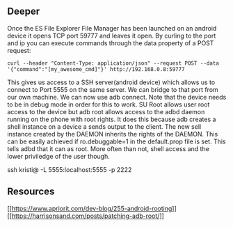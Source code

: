 ## Deeper ##

Once the ES File Explorer File Manager has been launched on an android device it opens TCP port 59777 and leaves it open. By curling to the port and ip you can execute commands through the data property of a POST request:

	curl --header "Content-Type: application/json" --request POST --data '{"command":"[my_awesome_cmd]"}' http://192.168.0.8:59777
	
This gives us access to a SSH server(android device) which allows us to connect to Port 5555 on the same server. We can bridge to that port from our own machine. We can now use adb connect. Note that the device needs to be in debug mode in order for this to work. SU Root allows user root access to the device but adb root allows access to the adbd daemon running on the phone with root rights. It does this because adb creates a shell instance on a device a sends output to the client. The new sell instance created by the DAEMON inherits the rights of the DAEMON. This can be easily achieved if ro.debuggable=1 in the default.prop file is set. This tells adbd that it can as root. More often than not, shell access and the lower priviledge of the user though.

ssh kristi@<ip address> -L 5555:localhost:5555 -p 2222


## Resources ##
[[https://www.apriorit.com/dev-blog/255-android-rooting]]
[[https://harrisonsand.com/posts/patching-adb-root/]]


